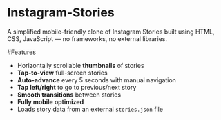 # Instagram-Stories
A simplified mobile-friendly clone of Instagram Stories built using HTML, CSS, JavaScript — no frameworks, no external libraries.

#Features
- Horizontally scrollable **thumbnails** of stories
- **Tap-to-view** full-screen stories
- **Auto-advance** every 5 seconds with manual navigation
- **Tap left/right** to go to previous/next story
- **Smooth transitions** between stories
- **Fully mobile optimized**
- Loads story data from an external `stories.json` file